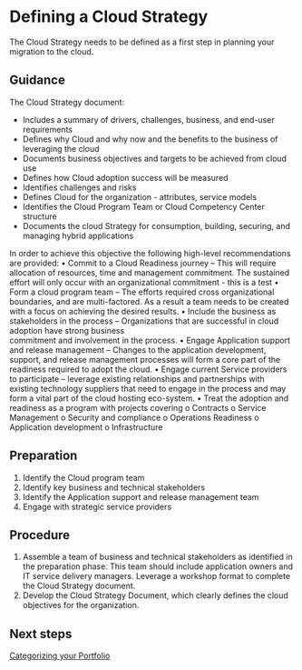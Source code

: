 # Defining a Cloud Strategy

The Cloud Strategy needs to be defined as a first step in planning your migration to the cloud.

## Guidance

The Cloud Strategy document:
* Includes a summary of drivers, challenges, business, and end-user requirements
* Defines why Cloud and why now and the benefits to the business of leveraging the cloud
* Documents business objectives and targets to be achieved from cloud use
* Defines how Cloud adoption success will be measured
* Identifies challenges and risks
* Defines Cloud for the organization - attributes, service models
* Identifies the Cloud Program Team or Cloud Competency Center structure
* Documents the cloud Strategy for consumption, building, securing, and managing hybrid applications

In order to achieve this objective the following high-level recommendations are provided:
• Commit to a Cloud Readiness journey – This will require allocation of resources, time and management commitment.  The 		sustained effort   will only occur with an organizational commitment - this is a test
• Form a cloud program team – The efforts required cross organizational boundaries, and are multi-factored.  As a result a team needs to   be created with a focus on achieving the desired results.
• Include the business as stakeholders in the process – Organizations that are successful in cloud adoption have strong business       
  commitment and involvement in the process.
• Engage Application support and release management – Changes to the application development, support, and release management processes 
  will form a core part of the readiness required to adopt the cloud.
• Engage current Service providers to participate – leverage existing relationships and partnerships with existing technology 
  suppliers that need to engage in the process and may form a vital part of the cloud hosting eco-system.
• Treat the adoption and readiness as a program with projects covering
	o Contracts
	o Service Management
	o Security and compliance
	o Operations Readiness
	o Application development 
	o Infrastructure

## Preparation
1. Identify the Cloud program team
2. Identify key business and technical stakeholders
3. Identify the Application support and release management team
4. Engage with strategic service providers

## Procedure

1. Assemble a team of business and technical stakeholders as identified in the preparation phase. This team should include application 
   owners and IT service delivery managers. Leverage a workshop format to complete the Cloud Strategy document.
2. Develop the Cloud Strategy Document, which clearly defines the cloud objectives for the organization.

## Next steps

[Categorizing your Portfolio](https://github.com/alvarovitta/Planning-Workload-Migration/blob/master/2.0-Categorizing-your-Portfolio.md)
